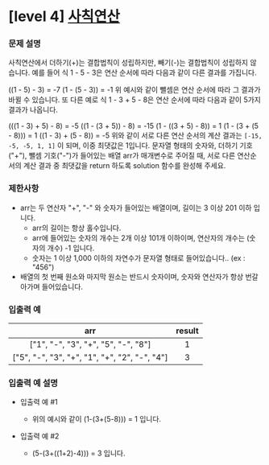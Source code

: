 # [level 4] [사칙연산](https://school.programmers.co.kr/learn/courses/30/lessons/1843)

### 문제 설명

사칙연산에서 더하기(+)는 결합법칙이 성립하지만, 빼기(-)는 결합법칙이 성립하지 않습니다.
예를 들어 식 1 - 5 - 3은 연산 순서에 따라 다음과 같이 다른 결과를 가집니다.

((1 - 5) - 3) = -7
(1 - (5 - 3)) = -1
위 예시와 같이 뺄셈은 연산 순서에 따라 그 결과가 바뀔 수 있습니다.
또 다른 예로 식 1 - 3 + 5 - 8은 연산 순서에 따라 다음과 같이 5가지 결과가 나옵니다.

(((1 - 3) + 5) - 8) = -5
((1 - (3 + 5)) - 8) = -15
(1 - ((3 + 5) - 8)) = 1
(1 - (3 + (5 - 8))) = 1
((1 - 3) + (5 - 8)) = -5
위와 같이 서로 다른 연산 순서의 계산 결과는 `[-15, -5, -5, 1, 1]` 이 되며, 이중 최댓값은 1입니다.
문자열 형태의 숫자와, 더하기 기호("+"), 뺄셈 기호("-")가 들어있는 배열 arr가 매개변수로 주어질 때, 서로 다른 연산순서의 계산 결과 중 최댓값을 return 하도록 solution 함수를 완성해 주세요.

### 제한사항

- arr는 두 연산자 "+", "-" 와 숫자가 들어있는 배열이며, 길이는 3 이상 201 이하 입니다.
	- arr의 길이는 항상 홀수입니다.
	- arr에 들어있는 숫자의 개수는 2개 이상 101개 이하이며, 연산자의 개수는 (숫자의 개수) -1 입니다.
	- 숫자는 1 이상 1,000 이하의 자연수가 문자열 형태로 들어있습니다.. (ex : "456")
- 배열의 첫 번째 원소와 마지막 원소는 반드시 숫자이며, 숫자와 연산자가 항상 번갈아가며 들어있습니다.

### 입출력 예

| arr | result |
| :--: | :--: |
| ["1", "-", "3", "+", "5", "-", "8"] | 1 |
| ["5", "-", "3", "+", "1", "+", "2", "-", "4"] | 3 |

### 입출력 예 설명

- 입출력 예 #1
	- 위의 예시와 같이 (1-(3+(5-8))) = 1 입니다.

- 입출력 예 #2
	- (5-(3+((1+2)-4))) = 3 입니다.
